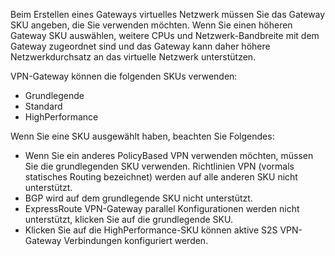 Beim Erstellen eines Gateways virtuelles Netzwerk müssen Sie das Gateway SKU angeben, die Sie verwenden möchten. Wenn Sie einen höheren Gateway SKU auswählen, weitere CPUs und Netzwerk-Bandbreite mit dem Gateway zugeordnet sind und das Gateway kann daher höhere Netzwerkdurchsatz an das virtuelle Netzwerk unterstützen.

VPN-Gateway können die folgenden SKUs verwenden:

- Grundlegende
- Standard
- HighPerformance

Wenn Sie eine SKU ausgewählt haben, beachten Sie Folgendes:

- Wenn Sie ein anderes PolicyBased VPN verwenden möchten, müssen Sie die grundlegenden SKU verwenden. Richtlinien VPN (vormals statisches Routing bezeichnet) werden auf alle anderen SKU nicht unterstützt.
- BGP wird auf dem grundlegende SKU nicht unterstützt.
- ExpressRoute VPN-Gateway parallel Konfigurationen werden nicht unterstützt, klicken Sie auf die grundlegende SKU.
- Klicken Sie auf die HighPerformance-SKU können aktive S2S VPN-Gateway Verbindungen konfiguriert werden.
